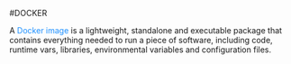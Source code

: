 #DOCKER 


A <span style="color:DodgerBlue;">Docker image</span> is a lightweight, standalone and executable package that contains everything needed to run a piece of software, including code, runtime vars, libraries, environmental variables and configuration files. 